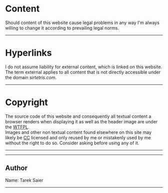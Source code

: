 # Content
Should content of this website cause legal problems in any way I'm always willing to change it according to prevailing legal norms.
- - -
# Hyperlinks
I do not assume liability for external content, which is linked on this website. The term external applies to all content that is not directly accessible under the domain *sirtetris.com*.
- - -
# Copyright
The source code of this website and consequently all textual content a browser renders when displaying it as well as the header image are under the [WTFPL](http://www.wtfpl.net/txt/copying/).  
Images and other non textual content found elsewhere on this site may likely be [CC](https://creativecommons.org/) licensed and only reused by me or mistakenly used by me without the right to do so. Consider asking before using any of it.
- - -
- - -
## Author
Name: Tarek Saier
- - -
<!-- custom --><div class="innercontent_r" style="background-image: url('static/img/imprint/foo.gif'); height: 109px;"></div>
